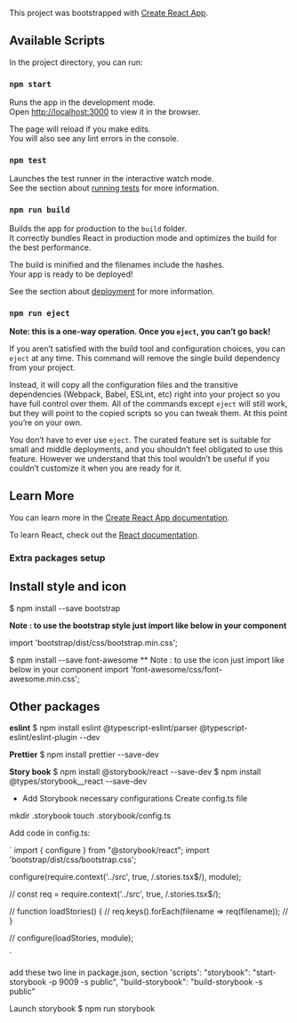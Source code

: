 This project was bootstrapped with [Create React App](https://github.com/facebook/create-react-app).

## Available Scripts

In the project directory, you can run:

### `npm start`

Runs the app in the development mode.<br />
Open [http://localhost:3000](http://localhost:3000) to view it in the browser.

The page will reload if you make edits.<br />
You will also see any lint errors in the console.

### `npm test`

Launches the test runner in the interactive watch mode.<br />
See the section about [running tests](https://facebook.github.io/create-react-app/docs/running-tests) for more information.

### `npm run build`

Builds the app for production to the `build` folder.<br />
It correctly bundles React in production mode and optimizes the build for the best performance.

The build is minified and the filenames include the hashes.<br />
Your app is ready to be deployed!

See the section about [deployment](https://facebook.github.io/create-react-app/docs/deployment) for more information.

### `npm run eject`

**Note: this is a one-way operation. Once you `eject`, you can’t go back!**

If you aren’t satisfied with the build tool and configuration choices, you can `eject` at any time. This command will remove the single build dependency from your project.

Instead, it will copy all the configuration files and the transitive dependencies (Webpack, Babel, ESLint, etc) right into your project so you have full control over them. All of the commands except `eject` will still work, but they will point to the copied scripts so you can tweak them. At this point you’re on your own.

You don’t have to ever use `eject`. The curated feature set is suitable for small and middle deployments, and you shouldn’t feel obligated to use this feature. However we understand that this tool wouldn’t be useful if you couldn’t customize it when you are ready for it.

## Learn More

You can learn more in the [Create React App documentation](https://facebook.github.io/create-react-app/docs/getting-started).

To learn React, check out the [React documentation](https://reactjs.org/).



### Extra packages setup

## Install style and icon

$ npm install --save bootstrap

**Note : to use the bootstrap style just import like below in your component**

import 'bootstrap/dist/css/bootstrap.min.css';

$ npm install --save font-awesome
** Note : to use the icon just import like below in your component
import 'font-awesome/css/font-awesome.min.css';

<!-- ## Installing TSLint-React:
$ npm install --save-dev tslint tslint-react
$ npm install --save-dev tslint-config-prettier

Type the following command to generate a tslint.json file with default options.
$ npx tslint --init

* tslint.json is the linter settings to be used by TSLint

Replace this file with the following:

{
    "defaultSeverity": "error",
    "extends": [
        "tslint-react",
        "tslint-config-prettier"
    ],
    "jsRules": {
    },
    "rules": {
        "member-access": false,
        "ordered-imports": false,
        "quotemark": false,
        "no-console": false,
        "semicolon": false,
        "jsx-no-lambda": false
    },
    "rulesDirectory": [
    ],
    "linterOptions": {
        "exclude": [
            "config/**/*.js",
            "node_modules/**/*.ts"
       ]
   }
} -->

## Other packages

**eslint**
$ npm install eslint @typescript-eslint/parser @typescript-eslint/eslint-plugin --dev


**Prettier**
$ npm install prettier --save-dev

**Story book**
$ npm install @storybook/react --save-dev
$ npm install @types/storybook__react --save-dev

* Add Storybook necessary configurations
Create config.ts file

mkdir .storybook
touch .storybook/config.ts

Add code in config.ts:

`
import { configure } from "@storybook/react";
import 'bootstrap/dist/css/bootstrap.css';

configure(require.context('../src', true, /\.stories\.tsx$/), module);

// const req = require.context('../src', true, /\.stories.tsx$/);

// function loadStories() {
//   req.keys().forEach(filename => req(filename));
// }

// configure(loadStories, module);

`

add these two line in package.json, section 'scripts':
"storybook": "start-storybook -p 9009 -s public",
"build-storybook": "build-storybook -s public"

Launch storybook
$ npm run storybook

